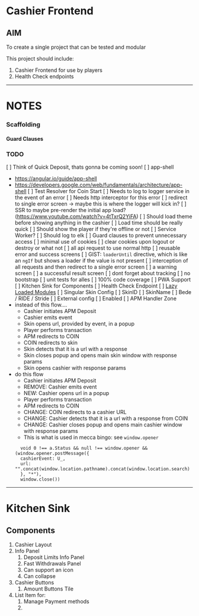 # Cashier Frontend

## AIM
To create a single project that can be tested and modular

This project should include:
1. Cashier Frontend for use by players
2. Health Check endpoints


----

# NOTES

### Scaffolding

#### Guard Clauses


### TODO
[ ] Think of Quick Deposit, thats gonna be coming soon!
[ ] app-shell
  * https://angular.io/guide/app-shell
  * https://developers.google.com/web/fundamentals/architecture/app-shell
[ ] Test Resolver for Coin Start
  [ ] Needs to log to logger service in the event of an error
  [ ] Needs http interceptor for this error
  [ ] redirect to single error screen -> maybe this is where the logger will kick in?
[ ] SSR to maybe pre-render the initial app load? (https://www.youtube.com/watch?v=4tTxrQ2YiFA)
[ ] Should load theme before showing anything in the cashier
[ ] Load time should be really quick
[ ] Should show the player if they're offline or not
  [ ] Service Worker?
[ ] Should log to elk
[ ] Guard clauses to prevent unnecessary access
[ ] minimal use of cookies
[ ] clear cookies upon logout or destroy or what not
[ ] all api request to use normal http
[ ] reusable error and success screens
[ ] GIST: `loaderUntil` directive, which is like an `ngIf` but shows a loader if the value is not present
[ ] interception of all requests and then redirect to a single error screen
[ ] a warning screen
[ ] a successful result screen
[ ] dont forget about tracking
[ ] no bootstrap
[ ] unit tests for alles
[ ] 100% code coverage
[ ] PWA Support
[ ] Kitchen Sink for Components
[ ] Health Check Endpoint
[ ] [Lazy Loaded Modules](https://angular.io/guide/lazy-loading-ngmodules)
[ ] Singular Skin Config
  [ ] SkinID
  [ ] SkinName
  [ ] Bede / RIDE / Stride
  [ ] External config
  [ ] Enabled
[ ] APM Handler Zone
  * instead of this flow....
    * Cashier initiates APM Deposit
    * Cashier emits event
    * Skin opens url, provided by event, in a popup
    * Player performs transaction
    * APM redirects to COIN
    * COIN redirects to skin
    * Skin detects that it is a url with a response
    * Skin closes popup and opens main skin window with response params
    * Skin opens cashier with response params
  * do this flow
    * Cashier initiates APM Deposit
    * REMOVE: Cashier emits event
    * NEW: Cashier opens url in a popup
    * Player performs transaction
    * APM redirects to COIN
    * CHANGE: COIN redirects to a cashier URL
    * CHANGE: Cashier detects that it is a url with a response from COIN
    * CHANGE: Cashier closes popup and opens main cashier window with response params
    * This is what is used in mecca bingo: see `window.opener`
    ```
      void 0 !== a.Status && null !== window.opener && (window.opener.postMessage({
      cashierEvent: U_,
      url: "".concat(window.location.pathname).concat(window.location.search)
      }, "*"),
      window.close())
    ```

----

# Kitchen Sink

## Components
1. Cashier Layout
2. Info Panel
   1. Deposit Limits Info Panel
   2. Fast Withdrawals Panel
   3. Can support an icon
   4. Can collapse
3. Cashier Buttons
   1. Amount Buttons Tile
4. List Item for:
   1. Manage Payment methods
   2.
